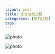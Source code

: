 ```yaml
---
layout: post
title: 复合泊松过程
categories: [随机过程]
tags: 
---
```


![photo]({{site.url}}/assets/img/微信图片_20230225233841.jpg)

![photo]({{site.url}}/assets/img/微信图片_20230225233850.jpg)


